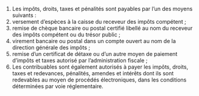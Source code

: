 1) Les impôts, droits, taxes et pénalités sont payables par l’un des moyens suivants :
1) versement d’espèces à la caisse du receveur des impôts compétent ;
1) remise de chèque bancaire ou postal certifié libellé au nom du receveur des
impôts compétent ou du trésor public ;
3) virement bancaire ou postal dans un compte ouvert au nom de la direction
générale des impôts ;
4) remise d’un certificat de détaxe ou d’un autre moyen de paiement d’impôts
et taxes autorisé par l’administration fiscale ;
2) Les contribuables sont également autorisés à payer les impôts, droits, taxes et redevances, pénalités, amendes et intérêts dont ils sont redevables au moyen de procédés électroniques, dans les conditions déterminées par voie réglementaire.
